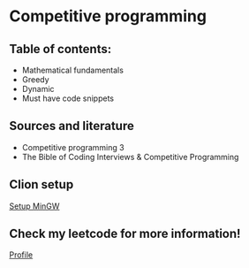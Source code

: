 # Competitive programming

## Table of contents:
- Mathematical fundamentals
- Greedy
- Dynamic
- Must have code snippets




## Sources and literature
- Competitive programming 3
- The Bible of Coding Interviews & Competitive Programming

## Clion setup

<a href="https://www.jetbrains.com/help/clion/quick-tutorial-on-configuring-clion-on-windows.html#MinGW" target="_blank">Setup MinGW</a>

## Check my leetcode for more information!
<a href="https://leetcode.com/kalyboros/" target="_blank">Profile</a>